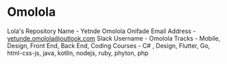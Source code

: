 # Omolola
Lola's Repository
Name - Yetnde Omolola Onifade
Email Address - yetunde.omolola@outlook.com
Slack Username - Omolola
Tracks - Mobile, Design, Front End, Back End, Coding
Courses - C# , Design, Flutter, Go, html-css-js, java, kotlin, nodejs, ruby, phyton, php
